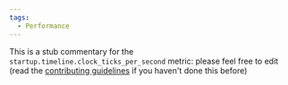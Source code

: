```yaml
---
tags:
  - Performance
---
```


This is a stub commentary for the `startup.timeline.clock_ticks_per_second` metric: please feel free to edit (read the
[contributing guidelines](https://github.com/mozilla/glean-annotations/blob/main/CONTRIBUTING.md)
if you haven't done this before)
